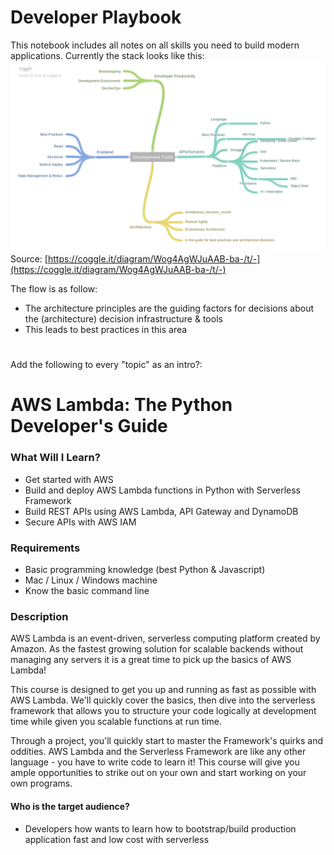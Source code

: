 # Developer Playbook

This notebook includes all notes on all skills you need to build modern applications. Currently the stack looks like this:![](/assets/overview.png)Source: [https://coggle.it/diagram/Wog4AgWJuAAB-ba-/t/-](https://coggle.it/diagram/Wog4AgWJuAAB-ba-/t/-)

The flow is as follow:

* The architecture principles are the guiding factors for decisions about the \(architecture\) decision infrastructure & tools
* This leads to best practices in this area

# 

# 

Add the following to every "topic" as an intro?:

# AWS Lambda: The Python Developer's Guide

### What Will I Learn?

* Get started with AWS
* Build and deploy AWS Lambda functions in Python with Serverless Framework
* Build REST APIs using AWS Lambda, API Gateway and DynamoDB
* Secure APIs with AWS IAM 

### Requirements

* Basic programming knowledge \(best Python & Javascript\)
* Mac / Linux / Windows machine
* Know the basic command line

### Description

AWS Lambda is an event-driven, serverless computing platform created by Amazon. As the fastest growing solution for scalable backends without managing any servers it is a great time to pick up the basics of AWS Lambda!

This course is designed to get you up and running as fast as possible with AWS Lambda. We'll quickly cover the basics, then dive into the serverless framework that allows you to structure your code logically at development time while given you scalable functions at run time.

Through a project, you'll quickly start to master the Framework's quirks and oddities.  AWS Lambda and the Serverless Framework are like any other language - you have to write code to learn it!  This course will give you ample opportunities to strike out on your own and start working on your own programs.

#### Who is the target audience?

* Developers how wants to learn how to bootstrap/build production application fast and low cost with serverless



